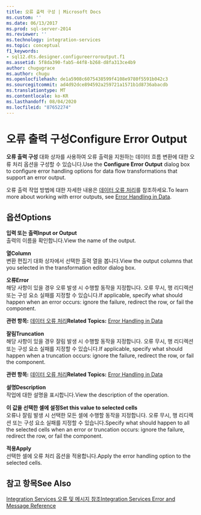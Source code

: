 ```yaml
---
title: 오류 출력 구성 | Microsoft Docs
ms.custom: ''
ms.date: 06/13/2017
ms.prod: sql-server-2014
ms.reviewer: ''
ms.technology: integration-services
ms.topic: conceptual
f1_keywords:
- sql12.dts.designer.configureerroroutput.f1
ms.assetid: 5f8da390-fab5-44f8-b268-d8fa313ce4b9
author: chugugrace
ms.author: chugu
ms.openlocfilehash: de1a5908c6075438599f4108e9780f5591b042c3
ms.sourcegitcommit: ad4d92dce894592a259721a1571b1d8736abacdb
ms.translationtype: MT
ms.contentlocale: ko-KR
ms.lasthandoff: 08/04/2020
ms.locfileid: "87652274"
---
```

# <a name="configure-error-output"></a><span data-ttu-id="3b39f-102">오류 출력 구성</span><span class="sxs-lookup"><span data-stu-id="3b39f-102">Configure Error Output</span></span>
  <span data-ttu-id="3b39f-103">**오류 출력 구성** 대화 상자를 사용하여 오류 출력을 지원하는 데이터 흐름 변환에 대한 오류 처리 옵션을 구성할 수 있습니다.</span><span class="sxs-lookup"><span data-stu-id="3b39f-103">Use the **Configure Error Output** dialog box to configure error handling options for data flow transformations that support an error output.</span></span>  
  
 <span data-ttu-id="3b39f-104">오류 출력 작업 방법에 대한 자세한 내용은 [데이터 오류 처리](data-flow/error-handling-in-data.md)를 참조하세요.</span><span class="sxs-lookup"><span data-stu-id="3b39f-104">To learn more about working with error outputs, see [Error Handling in Data](data-flow/error-handling-in-data.md).</span></span>  
  
## <a name="options"></a><span data-ttu-id="3b39f-105">옵션</span><span class="sxs-lookup"><span data-stu-id="3b39f-105">Options</span></span>  
 <span data-ttu-id="3b39f-106">**입력 또는 출력**</span><span class="sxs-lookup"><span data-stu-id="3b39f-106">**Input or Output**</span></span>  
 <span data-ttu-id="3b39f-107">출력의 이름을 확인합니다.</span><span class="sxs-lookup"><span data-stu-id="3b39f-107">View the name of the output.</span></span>  
  
 <span data-ttu-id="3b39f-108">**열**</span><span class="sxs-lookup"><span data-stu-id="3b39f-108">**Column**</span></span>  
 <span data-ttu-id="3b39f-109">변환 편집기 대화 상자에서 선택한 출력 열을 봅니다.</span><span class="sxs-lookup"><span data-stu-id="3b39f-109">View the output columns that you selected in the transformation editor dialog box.</span></span>  
  
 <span data-ttu-id="3b39f-110">**오류**</span><span class="sxs-lookup"><span data-stu-id="3b39f-110">**Error**</span></span>  
 <span data-ttu-id="3b39f-111">해당 사항이 있을 경우 오류 발생 시 수행할 동작을 지정합니다. 오류 무시, 행 리디렉션 또는 구성 요소 실패를 지정할 수 있습니다.</span><span class="sxs-lookup"><span data-stu-id="3b39f-111">If applicable, specify what should happen when an error occurs: ignore the failure, redirect the row, or fail the component.</span></span>  
  
 <span data-ttu-id="3b39f-112">**관련 항목:** [데이터 오류 처리](data-flow/error-handling-in-data.md)</span><span class="sxs-lookup"><span data-stu-id="3b39f-112">**Related Topics:** [Error Handling in Data](data-flow/error-handling-in-data.md)</span></span>  
  
 <span data-ttu-id="3b39f-113">**잘림**</span><span class="sxs-lookup"><span data-stu-id="3b39f-113">**Truncation**</span></span>  
 <span data-ttu-id="3b39f-114">해당 사항이 있을 경우 잘림 발생 시 수행할 동작을 지정합니다. 오류 무시, 행 리디렉션 또는 구성 요소 실패를 지정할 수 있습니다.</span><span class="sxs-lookup"><span data-stu-id="3b39f-114">If applicable, specify what should happen when a truncation occurs: ignore the failure, redirect the row, or fail the component.</span></span>  
  
 <span data-ttu-id="3b39f-115">**관련 항목:** [데이터 오류 처리](data-flow/error-handling-in-data.md)</span><span class="sxs-lookup"><span data-stu-id="3b39f-115">**Related Topics:** [Error Handling in Data](data-flow/error-handling-in-data.md)</span></span>  
  
 <span data-ttu-id="3b39f-116">**설명**</span><span class="sxs-lookup"><span data-stu-id="3b39f-116">**Description**</span></span>  
 <span data-ttu-id="3b39f-117">작업에 대한 설명을 표시합니다.</span><span class="sxs-lookup"><span data-stu-id="3b39f-117">View the description of the operation.</span></span>  
  
 <span data-ttu-id="3b39f-118">**이 값을 선택한 셀에 설정**</span><span class="sxs-lookup"><span data-stu-id="3b39f-118">**Set this value to selected cells**</span></span>  
 <span data-ttu-id="3b39f-119">오류나 잘림 발생 시 선택한 모든 셀에 수행할 동작을 지정합니다. 오류 무시, 행 리디렉션 또는 구성 요소 실패를 지정할 수 있습니다.</span><span class="sxs-lookup"><span data-stu-id="3b39f-119">Specify what should happen to all the selected cells when an error or truncation occurs: ignore the failure, redirect the row, or fail the component.</span></span>  
  
 <span data-ttu-id="3b39f-120">**적용**</span><span class="sxs-lookup"><span data-stu-id="3b39f-120">**Apply**</span></span>  
 <span data-ttu-id="3b39f-121">선택한 셀에 오류 처리 옵션을 적용합니다.</span><span class="sxs-lookup"><span data-stu-id="3b39f-121">Apply the error handling option to the selected cells.</span></span>  
  
## <a name="see-also"></a><span data-ttu-id="3b39f-122">참고 항목</span><span class="sxs-lookup"><span data-stu-id="3b39f-122">See Also</span></span>  
 [<span data-ttu-id="3b39f-123">Integration Services 오류 및 메시지 참조</span><span class="sxs-lookup"><span data-stu-id="3b39f-123">Integration Services Error and Message Reference</span></span>](../../2014/integration-services/integration-services-error-and-message-reference.md)  
  
  
